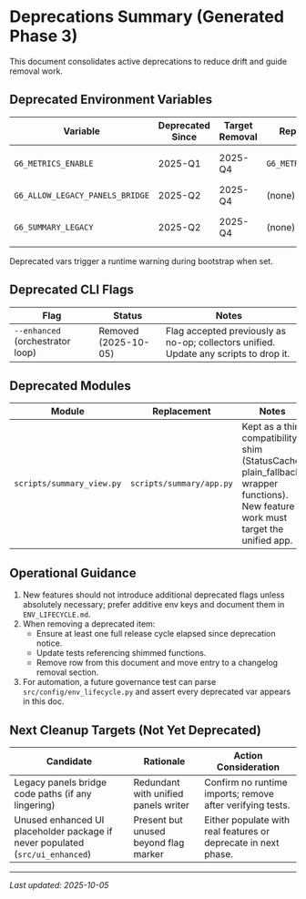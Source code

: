 # Deprecations Summary (Generated Phase 3)

This document consolidates active deprecations to reduce drift and guide removal work.

## Deprecated Environment Variables

| Variable | Deprecated Since | Target Removal | Replacement | Notes |
|----------|------------------|----------------|-------------|-------|
| `G6_METRICS_ENABLE` | 2025-Q1 | 2025-Q4 | `G6_METRICS_ENABLED` | Legacy metrics enable flag; unified path uses `G6_METRICS_ENABLED`. |
| `G6_ALLOW_LEGACY_PANELS_BRIDGE` | 2025-Q2 | 2025-Q4 | (none) | Panels bridge unified; no longer needed. |
| `G6_SUMMARY_LEGACY` | 2025-Q2 | 2025-Q4 | (none) | Replaced by unified summary app (`scripts/summary/app.py`). |

Deprecated vars trigger a runtime warning during bootstrap when set.

## Deprecated CLI Flags

| Flag | Status | Notes |
|------|--------|-------|
| `--enhanced` (orchestrator loop) | Removed (2025-10-05) | Flag accepted previously as no-op; collectors unified. Update any scripts to drop it. |

## Deprecated Modules

| Module | Replacement | Notes |
|--------|-------------|-------|
| `scripts/summary_view.py` | `scripts/summary/app.py` | Kept as a thin compatibility shim (StatusCache, plain_fallback, wrapper functions). New feature work must target the unified app. |

## Operational Guidance

1. New features should not introduce additional deprecated flags unless absolutely necessary; prefer additive env keys and document them in `ENV_LIFECYCLE.md`.
2. When removing a deprecated item:
   - Ensure at least one full release cycle elapsed since deprecation notice.
   - Update tests referencing shimmed functions.
   - Remove row from this document and move entry to a changelog removal section.
3. For automation, a future governance test can parse `src/config/env_lifecycle.py` and assert every deprecated var appears in this doc.

## Next Cleanup Targets (Not Yet Deprecated)

| Candidate | Rationale | Action Consideration |
|-----------|-----------|----------------------|
| Legacy panels bridge code paths (if any lingering) | Redundant with unified panels writer | Confirm no runtime imports; remove after verifying tests. |
| Unused enhanced UI placeholder package if never populated (`src/ui_enhanced`) | Present but unused beyond flag marker | Either populate with real features or deprecate in next phase. |

---
_Last updated: 2025-10-05_
